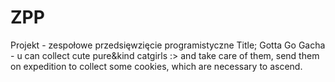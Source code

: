 # ZPP
Projekt - zespołowe przedsięwzięcie programistyczne
Title; Gotta Go
Gacha - u can collect cute pure&kind catgirls :> and take care of them, send them on expedition to collect some cookies, which are necessary to ascend.

